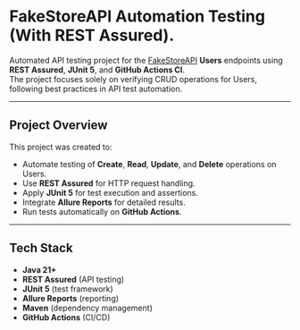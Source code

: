# FakeStoreAPI Automation Testing (With REST Assured).

Automated API testing project for the [FakeStoreAPI](https://fakestoreapi.com/docs#tag/Users) **Users** endpoints using **REST Assured**, **JUnit 5**, and **GitHub Actions CI**.  
The project focuses solely on verifying CRUD operations for Users, following best practices in API test automation.

---

## Project Overview
This project was created to:
- Automate testing of **Create**, **Read**, **Update**, and **Delete** operations on Users.
- Use **REST Assured** for HTTP request handling.
- Apply **JUnit 5** for test execution and assertions.
- Integrate **Allure Reports** for detailed results.
- Run tests automatically on **GitHub Actions**.

---

## Tech Stack
- **Java 21+**
- **REST Assured** (API testing)
- **JUnit 5** (test framework)
- **Allure Reports** (reporting)
- **Maven** (dependency management)
- **GitHub Actions** (CI/CD)
